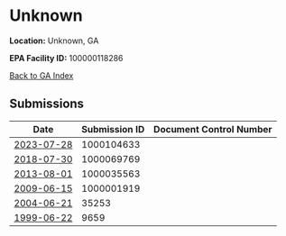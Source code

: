 # Unknown

**Location:** Unknown, GA

**EPA Facility ID:** 100000118286

[Back to GA Index](../../index.md)

## Submissions

| Date | Submission ID | Document Control Number |
|------|--------------|-------------------------|
| [2023-07-28](submissions/1000104633.md) | 1000104633 |  |
| [2018-07-30](submissions/1000069769.md) | 1000069769 |  |
| [2013-08-01](submissions/1000035563.md) | 1000035563 |  |
| [2009-06-15](submissions/1000001919.md) | 1000001919 |  |
| [2004-06-21](submissions/35253.md) | 35253 |  |
| [1999-06-22](submissions/9659.md) | 9659 |  |
